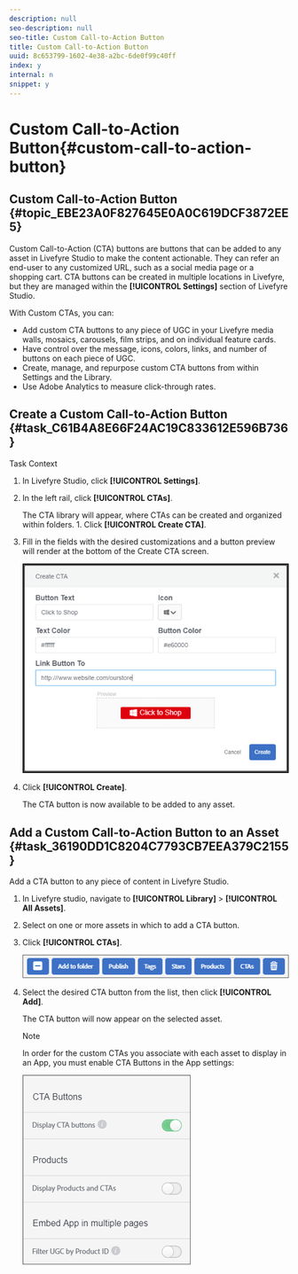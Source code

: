 ```yaml
---
description: null
seo-description: null
seo-title: Custom Call-to-Action Button
title: Custom Call-to-Action Button
uuid: 8c653799-1602-4e38-a2bc-6de0f99c40ff
index: y
internal: n
snippet: y
---
```


# Custom Call-to-Action Button{#custom-call-to-action-button}

## Custom Call-to-Action Button {#topic_EBE23A0F827645E0A0C619DCF3872EE5}

Custom Call-to-Action (CTA) buttons are buttons that can be added to any asset in Livefyre Studio to make the content actionable. They can refer an end-user to any customized URL, such as a social media page or a shopping cart. CTA buttons can be created in multiple locations in Livefyre, but they are managed within the **[!UICONTROL Settings]** section of Livefyre Studio.

With Custom CTAs, you can:

* Add custom CTA buttons to any piece of UGC in your Livefyre media walls, mosaics, carousels, film strips, and on individual feature cards. 
* Have control over the message, icons, colors, links, and number of buttons on each piece of UGC. 
* Create, manage, and repurpose custom CTA buttons from within Settings and the Library. 
* Use Adobe Analytics to measure click-through rates.

## Create a Custom Call-to-Action Button {#task_C61B4A8E66F24AC19C833612E596B736}

Task Context 

1. In Livefyre Studio, click **[!UICONTROL Settings]**.
1. In the left rail, click **[!UICONTROL CTAs]**.

   The CTA library will appear, where CTAs can be created and organized within folders. 1. Click **[!UICONTROL Create CTA]**.
1. Fill in the fields with the desired customizations and a button preview will render at the bottom of the Create CTA screen.

   ![](assets/cta-button-create.png)

1. Click **[!UICONTROL Create]**.

   The CTA button is now available to be added to any asset.

## Add a Custom Call-to-Action Button to an Asset {#task_36190DD1C8204C7793CB7EEA379C2155}

Add a CTA button to any piece of content in Livefyre Studio. 

1. In Livefyre studio, navigate to **[!UICONTROL Library]** > **[!UICONTROL All Assets]**.
1. Select on one or more assets in which to add a CTA button.
1. Click **[!UICONTROL CTAs]**.

   ![](assets/cta-button-create2.png)

1. Select the desired CTA button from the list, then click **[!UICONTROL Add]**.

   The CTA button will now appear on the selected asset.

   >[!NOTE]
   >
   >In order for the custom CTAs you associate with each asset to display in an App, you must enable CTA Buttons in the App settings: 
   >
   >![](assets/cta-button-enable.png)
